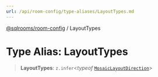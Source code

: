 ```yaml
---
url: /api/room-config/type-aliases/LayoutTypes.md
---
```

[@sqlrooms/room-config](../index.md) / LayoutTypes

# Type Alias: LayoutTypes

> **LayoutTypes**: `z.infer`<*typeof* [`MosaicLayoutDirection`](../variables/MosaicLayoutDirection.md)>
